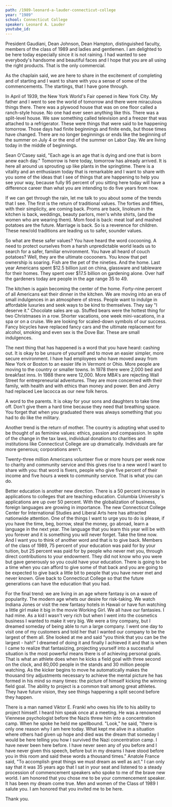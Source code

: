 ```yaml
---
path: /1989-leonard-a-lauder-connecticut-college
year: "1989"
school: Connecticut College
speaker: Leonard A. Lauder
youtube_id: 
---
```


President Gaudiani, Dean Johnson, Dean Hampton, distinguished faculty, members of the class of 1989 and ladies and gentlemen. I am delighted to be here today especially since it is not raining. I had wanted to see everybody's handsome and beautiful faces and I hope that you are all using the right products. That is the only commercial.

As the chaplain said, we are here to share in the excitement of completing and of starting and I want to share with you a sense of some of the commencements. The startings, that I have gone through.

In April of 1939, the New York World's Fair opened in New York City. My father and I went to see the world of tomorrow and there were miraculous things there. There was a plywood house that was on one floor called a ranch-style house. No one had ever seen anything like this. There was a split-level house. We saw something called television and a freezer that was attached to a refrigerator. These were things that were said to be happening tomorrow. Those days had finite beginnings and finite ends, but those times have changed. There are no longer beginnings or ends like the beginning of the summer on July 4 or the end of the summer on Labor Day. We are living today in the middle of beginnings. 

Sean O'Casey said, "Each age is an age that is dying and one that is born anew each day." Tomorrow is here today, tomorrow has already arrived. It is here all around us sprouting up like plants in the springtime. There is a vitality and an enthusiasm today that is remarkable and I want to share with you some of the ideas that I see of things that are happening to help you see your way, because fully 95 percent of you sitting here today will have a difference career than what you are intending to do five years from now.

If we can get through the rain, let me talk to you about some of the trends that I see. The first is the return of traditional values. The forties and fifties, with their simplicity, are coming back. Proms are back, linoleum in the kitchen is back, weddings, beauty parlors, men's white shirts, (and the women who are wearing them). Mom food is back: meat loaf and mashed potatoes are the future. Marriage is back. So is a reverence for children. These new/old traditions are leading us to safer, sounder values.

So what are these safer values? You have heard the word cocooning. A need to protect ourselves from a harsh unpredictable world leads us to search for a safer, familiar environment. You have all heard of couch potatoes? Well, they are the ultimate cocooners. You know that pet ownership is soaring. Fish are the pet of the nineties. And the home. Last year Americans spent $12.5 billion just on china, glassware and tableware for their homes. They spent over $17.5 billion on gardening alone. Over half the gardeners today are people in the age range 35 to 49.

The kitchen is again becoming the center of the home. Forty-nine percent of all Americans eat their dinner in the kitchen. We are moving into an era of small indulgences in an atmosphere of stress. People want to indulge in affordable luxuries and seek ways to be kind to themselves. They say "I deserve it." Chocolate sales are up. Stuffed bears were the hottest thing for two Christmases in a row. Shorter vacations, one week mini-vacations, in a spa or on a cruise. We are looking for scaled-down symbols of our success. Fancy bicycles have replaced fancy cars and the ultimate replacement for alcohol, smoking and even sex is the Dove Bar. These are small indulgences.

The next thing that has happened is a word that you have heard: cashing out. It is okay to be unsure of yourself and to move an easier simpler, more secure environment. I have had employees who have moved away from New York or Boston to an easier life in Vermont or Ohio. More people are moving to the country or smaller towns. In 1978 there were 2,000 bed and breakfast inns. In 1988 there were 12,000. More MBA's are rejecting Wall Street for entrepreneurial adventures. They are more concerned with their family, with health and with ethics than money and power. Ben and Jerry had replaced Lee Iacocca as our new folk heros.

A word to the parents. It is okay for your sons and daughters to take time off. Don't give them a hard time because they need that breathing space. You forget that when you graduated there was always something that you had to do like the military.

Another trend is the return of mother. The country is adopting what used to be thought of as feminine values: ethics, passion and compassion. In spite of the change in the tax laws, individual donations to charities and institutions like Connecticut College are up dramatically. Individuals are far more generous; corporations aren't.

Twenty-three million Americans volunteer five or more hours per week now to charity and community service and this gives rise to a new word I want to share with you: that word is fivers, people who give five percent of their income and five hours a week to community service. That is what you can do.

Better education is another new direction. There is a 50 percent increase in applications to colleges that are teaching education. Columbia University's applications are up over 50 percent. With the globalization of business, foreign languages are growing in importance. The new Connecticut College Center for International Studies and Liberal Arts here has attracted nationwide attention. One of the things I want to urge you to do is please, if you have the time, beg, borrow, steal the money, go abroad, learn a language in the next year. The language that you learn this year will be with you forever and it is something you will never forget. Take the time now. And I want you to think of another word and that is to give back. Members of the class of 1989, 75 percent of your education was paid for by your tuition, but 25 percent was paid for by people who never met you, through direct contributions to your endowment. They did not know who you were but gave generously so you could have your education. There is going to be a time when you can afford to give some of that back and you are going to be expected to give back a little bit to people that you have never met and never known. Give back to Connecticut College so that the future generations can have the education that you had.

For the final trend: we are living in an age where fantasy is on a wave of popularity. The modern age whets our desire for risk-taking. We watch Indiana Jones or visit the new fantasy hotels in Hawaii or have fun watching a little girl make it big in the movie Working Girl. We all have our fantasies. I had mine. As a kid I wasn't very rich but when I went into the cosmetics business I wanted to make it very big. We were a tiny company, but I dreamed someday of being able to run a large company. I went one day to visit one of my customers and told her that I wanted our company to be the largest of them all. She looked at me and said "you think that you can be the largest - hah!" I dreamed of doing it and finally I achieved it and that is when I came to realize that fantasizing, projecting yourself into a successful situation is the most powerful means there is of achieving personal goals. That is what an athlete does when he kicks a field goal with three second on the clock, and 80,000 people in the stands and 30 million people watching. As the kicker begins to move he automatically makes the thousand tiny adjustments necessary to achieve the mental picture he has formed in his mind so many times: the picture of himself kicking the winning field goal. The ability to project is a common trait among great athletes. They have future vision, they see things happening a split second before they happen. 

There is a man named Viktor E. Frankl who owes his life to his ability to project himself. I heard him speak once at a meeting. He was a renowned Viennese psychologist before the Nazis threw him into a concentration camp. When he spoke he held me spellbound. "Look," he said, "there is only one reason why I am here today. What kept me alive in a situation where others had given up hope and died was the dream that someday I would be here telling you how I survived the Nazi concentration camp. I have never been here before. I have never seen any of you before and I have never given this speech, before but in my dreams I have stood before you in this room and said these words a thousand times." Anatole France said, "To accomplish great things we must dream as well as act." I can only say that it was 35 years ago that I sat in your seat and listened to a steady procession of commencement speakers who spoke to me of the brave new world. I am honored that you chose me to be your commencement speaker. It has been my dream come true. Men and women of the Class of 1989 I salute you. I am honored that you invited me to be here.

Thank you.